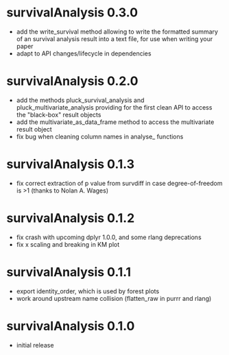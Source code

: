# survivalAnalysis 0.3.0

* add the write_survival method allowing to write the formatted summary
  of an survival analysis result into a text file, for use when
  writing your paper
* adapt to API changes/lifecycle in dependencies

# survivalAnalysis 0.2.0

* add the methods pluck_survival_analysis and pluck_multivariate_analysis
  providing for the first clean API to access the "black-box" result objects
* add the multivariate_as_data_frame method to access the multivariate result object
* fix bug when cleaning column names in analyse_ functions

# survivalAnalysis 0.1.3

* fix correct extraction of p value from survdiff in case degree-of-freedom is >1 (thanks to Nolan A. Wages)

# survivalAnalysis 0.1.2

* fix crash with upcoming dplyr 1.0.0, and some rlang deprecations
* fix x scaling and breaking in KM plot

# survivalAnalysis 0.1.1

* export identity_order, which is used by forest plots
* work around upstream name collision (flatten_raw in purrr and rlang)

# survivalAnalysis 0.1.0

* initial release
